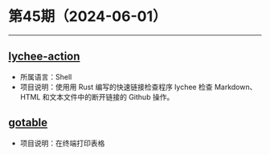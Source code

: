 # 第45期（2024-06-01）

---
## [lychee-action](https://github.com/lycheeverse/lychee-action)
- 所属语言：Shell
- 项目说明：使用用 Rust 编写的快速链接检查程序 lychee 检查 Markdown、HTML 和文本文件中的断开链接的 Github 操作。

## [gotable](https://github.com/liushuochen/gotable)
- 项目说明：在终端打印表格
